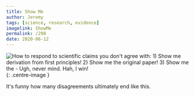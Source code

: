 ```yaml
---
title: Show Me
author: Jeremy
tags: [science, research, evidence]
imagelink: ShowMe
permalink: /290
date: 2020-06-12
---
```


![How to respond to scientific claims you don't agree with: 1) Show me derivation from first principles! 2) Show me the original paper! 3) Show me the - Ugh, never mind. Hah, I win!](https://res.cloudinary.com/dh3hm8pb7/image/upload/c_scale,q_auto:best/v1535842782/Handwaving/Published/ShowMe.png){: .centre-image }

It's funny how many disagreements ultimately end like this.

